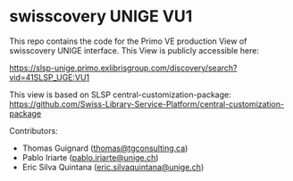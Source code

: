 # swisscovery UNIGE VU1

This repo contains the code for the Primo VE production View of swisscovery UNIGE interface. This View is publicly accessible here:

https://slsp-unige.primo.exlibrisgroup.com/discovery/search?vid=41SLSP_UGE:VU1

This view is based on SLSP central-customization-package: https://github.com/Swiss-Library-Service-Platform/central-customization-package

Contributors:
 * Thomas Guignard (thomas@tgconsulting.ca)
 * Pablo Iriarte (pablo.iriarte@unige.ch)
 * Eric Silva Quintana (eric.silvaquintana@unige.ch)
